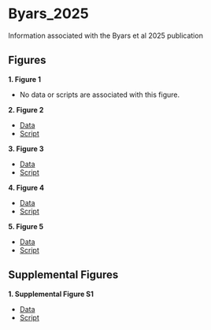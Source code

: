 # Byars_2025
Information associated with the Byars et al 2025 publication

## Figures
**1. Figure 1**
- No data or scripts are associated with this figure.

**2. Figure 2**

- [Data](https://github.com/riddlenc/Byars_2024/blob/fe10a65d7cae5b0e450c412ec5cac586ffbf596a/Data_2.zip)
- [Script](https://github.com/riddlenc/Byars_2024/blob/7aa2397dba6dd1c4070235700e4c7c07747c9c6a/Figure%202.Rmd)


**3. Figure 3**

- [Data](https://github.com/riddlenc/Byars_2024/blob/944f774913ad385d7f98f52c90e49512d09bef6c/Data_3.zip)
- [Script](https://github.com/riddlenc/Byars_2024/blob/58998a7adec6edf2594eb3881be3e2efe7762201/Figure%203.Rmd)

     
**4. Figure 4**

- [Data](https://github.com/riddlenc/Byars_2024/blob/24c61cee70bc024b69e74da8a1dd6389c4faaf2d/Data_4.zip)
- [Script](https://github.com/riddlenc/Byars_2024/blob/a7af1644201481a52a4623504dd08c2d99504816/Figure%204.Rmd)


**5. Figure 5**

- [Data](https://github.com/riddlenc/Byars_2024/blob/667eb09e28a5805e305099d98ea60c1cd69a4b04/Data_5.zip)
- [Script](https://github.com/riddlenc/Byars_2024/blob/d379891e8508172c5e80070bd29fde9255c95485/Figure%205.Rmd)

## Supplemental Figures

**1. Supplemental Figure S1**

- [Data](https://github.com/riddlenc/Byars_2024/blob/f37ecefb61a2698722325c7291cce1b2bc16de5a/Data_S1.zip)
- [Script](https://github.com/riddlenc/Byars_2024/blob/28994540b69c18017e1d95614a263b8eaaaf0155/Supplemental%20Figure%201.Rmd)

